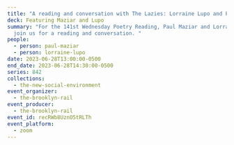 ```yaml
---
title: "A reading and conversation with The Lazies: Lorraine Lupo and Paul Maziar"
deck: Featuring Maziar and Lupo
summary: "For the 141st Wednesday Poetry Reading, Paul Maziar and Lorraine Lupo
  join us for a reading and conversation. "
people:
  - person: paul-maziar
  - person: lorraine-lupo
date: 2023-06-28T13:00:00-0500
end_date: 2023-06-28T14:30:00-0500
series: 842
collections:
  - the-new-social-environment
event_organizer:
  - the-brooklyn-rail
event_producer:
  - the-brooklyn-rail
event_id: recRWb8UznO5tRLTh
event_platform:
  - zoom
---
```

